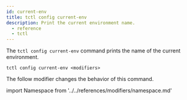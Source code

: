 ```yaml
---
id: current-env
title: tctl config current-env
description: Print the current environment name.
  - reference
  - tctl
---
```


The `tctl config current-env` command prints the name of the current environment.

`tctl config current-env <modifiers>`

The follow modifier changes the behavior of this command.

<!--Namespace-->

import Namespace from '../../references/modifiers/namespace.md'

<Namespace />
